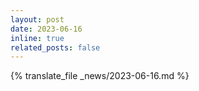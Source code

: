 ```yaml
---
layout: post
date: 2023-06-16
inline: true
related_posts: false
---
```


{% translate_file _news/2023-06-16.md %}
